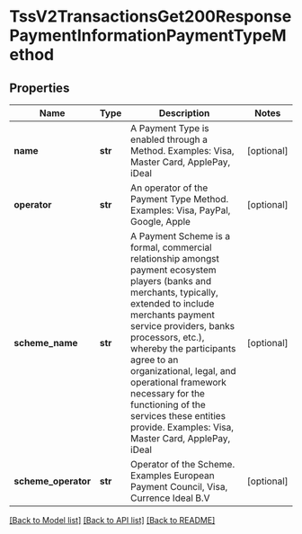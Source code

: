 # TssV2TransactionsGet200ResponsePaymentInformationPaymentTypeMethod

## Properties
Name | Type | Description | Notes
------------ | ------------- | ------------- | -------------
**name** | **str** | A Payment Type is enabled through a Method. Examples: Visa, Master Card, ApplePay, iDeal  | [optional] 
**operator** | **str** | An operator of the Payment Type Method. Examples: Visa, PayPal, Google, Apple  | [optional] 
**scheme_name** | **str** | A Payment Scheme is a formal, commercial relationship amongst payment ecosystem players (banks and merchants, typically, extended to include merchants payment service providers, banks processors, etc.), whereby the participants agree to an organizational, legal, and operational framework necessary for the functioning of the services these entities provide. Examples: Visa, Master Card, ApplePay, iDeal  | [optional] 
**scheme_operator** | **str** | Operator of the Scheme. Examples European Payment Council, Visa, Currence Ideal B.V  | [optional] 

[[Back to Model list]](../README.md#documentation-for-models) [[Back to API list]](../README.md#documentation-for-api-endpoints) [[Back to README]](../README.md)


